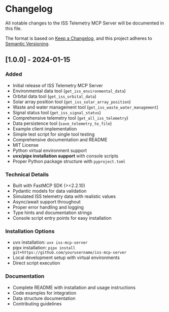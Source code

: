 # Changelog

All notable changes to the ISS Telemetry MCP Server will be documented in this file.

The format is based on [Keep a Changelog](https://keepachangelog.com/en/1.0.0/),
and this project adheres to [Semantic Versioning](https://semver.org/spec/v2.0.0.html).

## [1.0.0] - 2024-01-15

### Added
- Initial release of ISS Telemetry MCP Server
- Environmental data tool (`get_iss_environmental_data`)
- Orbital data tool (`get_iss_orbital_data`) 
- Solar array position tool (`get_iss_solar_array_position`)
- Waste and water management tool (`get_iss_waste_water_management`)
- Signal status tool (`get_iss_signal_status`)
- Comprehensive telemetry tool (`get_all_iss_telemetry`)
- Data persistence tool (`save_telemetry_to_file`)
- Example client implementation
- Simple test script for single tool testing
- Comprehensive documentation and README
- MIT License
- Python virtual environment support
- **uvx/pipx installation support** with console scripts
- Proper Python package structure with `pyproject.toml`

### Technical Details
- Built with FastMCP SDK (>=2.2.10)
- Pydantic models for data validation
- Simulated ISS telemetry data with realistic values
- Async/await support throughout
- Proper error handling and logging
- Type hints and documentation strings
- Console script entry points for easy installation

### Installation Options
- uvx installation: `uvx iss-mcp-server`
- pipx installation: `pipx install git+https://github.com/yourusername/iss-mcp-server`
- Local development setup with virtual environments
- Direct script execution

### Documentation
- Complete README with installation and usage instructions
- Code examples for integration
- Data structure documentation
- Contributing guidelines 